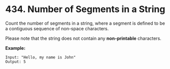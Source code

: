 # 434. Number of Segments in a String

Count the number of segments in a string, where a segment is defined to be
a contiguous sequence of non-space characters.

Please note that the string does not contain any __non-printable__ characters.

__Example:__

```
Input: "Hello, my name is John"
Output: 5
```
